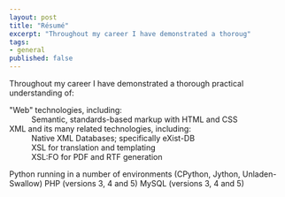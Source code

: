 ```yaml
---
layout: post
title: "Résumé"
excerpt: "Throughout my career I have demonstrated a thoroug"
tags: 
- general
published: false
---
```


<p>Throughout my career I have demonstrated a thorough practical understanding of:</p>
<dl>
<dt> "Web" technologies, including: </dt>
<dd> Semantic, standards-based markup with HTML and CSS </dd>
<dt> XML and its many related technologies, including:</dt>
<dd> Native XML Databases; specifically eXist-DB</dd>
<dd> XSL for translation and templating</dd>
<dd> XSL:FO for PDF and RTF generation</dd>
</dl>


Python running in a number of environments (CPython, Jython, Unladen-Swallow)
PHP (versions 3, 4 and 5)
MySQL (versions 3, 4 and 5)
